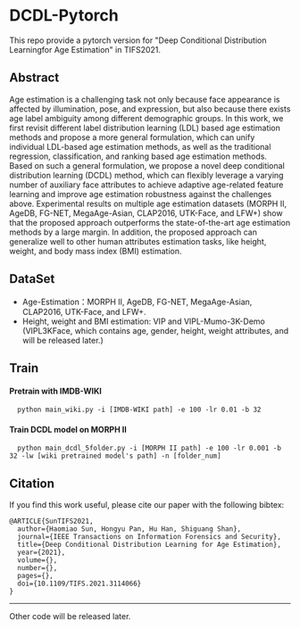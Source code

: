 # DCDL-Pytorch

This repo provide a pytorch version for "Deep Conditional Distribution Learningfor Age Estimation" in TIFS2021. 

## Abstract

Age estimation is a challenging task not only because face appearance is affected by illumination, pose, and expression, but also because there exists age label ambiguity among different demographic groups. In this work, we first revisit different label distribution learning (LDL) based age estimation methods and propose a more general formulation, which can unify individual LDL-based age estimation methods, as well as the traditional regression, classification, and ranking based age estimation methods. Based on such a general formulation, we propose a novel deep conditional distribution learning (DCDL) method, which can flexibly leverage a varying number of auxiliary face attributes to achieve adaptive age-related feature learning and improve age estimation robustness against the challenges above. Experimental results on multiple age estimation datasets (MORPH II, AgeDB, FG-NET, MegaAge-Asian, CLAP2016, UTK-Face, and LFW+) show that the proposed approach outperforms the state-of-the-art age estimation methods by a large margin. In addition, the proposed approach can generalize well to other human attributes estimation tasks, like height, weight, and body mass index (BMI) estimation.

## DataSet

- Age-Estimation：MORPH II, AgeDB, FG-NET, MegaAge-Asian, CLAP2016, UTK-Face, and LFW+.
- Height, weight and BMI estimation: VIP and VIPL-Mumo-3K-Demo (VIPL3KFace, which contains age, gender, height, weight attributes, and will be released later.)

## Train
#### Pretrain with IMDB-WIKI
```
  python main_wiki.py -i [IMDB-WIKI path] -e 100 -lr 0.01 -b 32 
```
#### Train DCDL model on MORPH II
```
  python main_dcdl_5folder.py -i [MORPH II path] -e 100 -lr 0.001 -b 32 -lw [wiki pretrained model's path] -n [folder_num]
```

## Citation

If you find this work useful, please cite our paper with the following bibtex:
```
@ARTICLE{SunTIFS2021,
  author={Haomiao Sun, Hongyu Pan, Hu Han, Shiguang Shan},
  journal={IEEE Transactions on Information Forensics and Security}, 
  title={Deep Conditional Distribution Learning for Age Estimation}, 
  year={2021},
  volume={},
  number={},
  pages={},
  doi={10.1109/TIFS.2021.3114066}
}
```
---
Other code will be released later.
